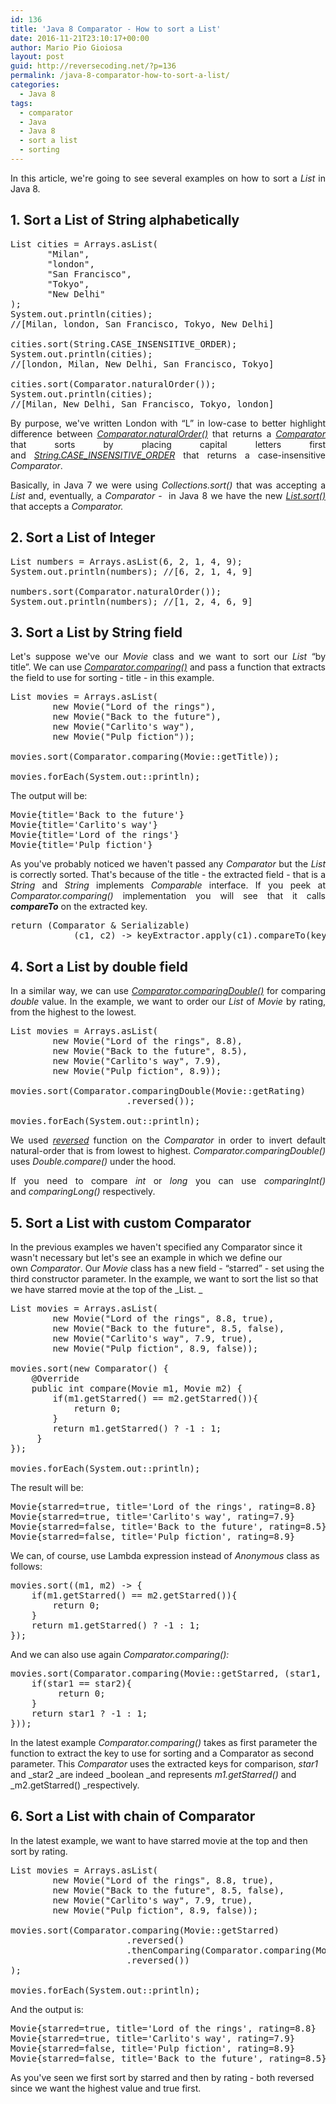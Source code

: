 ```yaml
---
id: 136
title: 'Java 8 Comparator - How to sort a List'
date: 2016-11-21T23:10:17+00:00
author: Mario Pio Gioiosa
layout: post
guid: http://reversecoding.net/?p=136
permalink: /java-8-comparator-how-to-sort-a-list/
categories:
  - Java 8
tags:
  - comparator
  - Java
  - Java 8
  - sort a list
  - sorting
---
```

<p style="text-align: justify;">
  In this article, we're going to see several examples on how to sort a <em>List</em> in Java 8.
</p>

## 1. Sort a List of String alphabetically

<pre class="lang:default decode:true" title="Sort List of String alphabetically">List<String> cities = Arrays.asList(
       "Milan",
       "london",
       "San Francisco",
       "Tokyo",
       "New Delhi"
);
System.out.println(cities);
//[Milan, london, San Francisco, Tokyo, New Delhi]

cities.sort(String.CASE_INSENSITIVE_ORDER);
System.out.println(cities);
//[london, Milan, New Delhi, San Francisco, Tokyo]

cities.sort(Comparator.naturalOrder());
System.out.println(cities);
//[Milan, New Delhi, San Francisco, Tokyo, london]</pre>

<p style="text-align: justify;">
  By purpose, we've written London with &#8220;L&#8221; in low-case to better highlight difference between <em><a href="https://docs.oracle.com/javase/8/docs/api/java/util/Comparator.html#naturalOrder--" target="_blank" rel="noopener">Comparator.naturalOrder()</a> </em>that<em> </em>returns a <a href="https://docs.oracle.com/javase/8/docs/api/java/util/Comparator.html" target="_blank" rel="noopener"><em>Comparator</em></a> that sorts by placing capital letters first and <em><a href="http://docs.oracle.com/javase/8/docs/api/java/lang/String.html#CASE_INSENSITIVE_ORDER">String.CASE_INSENSITIVE_ORDER</a> </em>that returns a case-insensitive <em>Comparator</em>.
</p>

<p style="text-align: justify;">
  Basically, in Java 7 we were using <em>Collections.sort()</em> that was accepting a <em>List</em> and, eventually, a <em>Comparator</em> -  in Java 8 we have the new <em><a href="http://docs.oracle.com/javase/8/docs/api/java/util/List.html#sort-java.util.Comparator-" target="_blank" rel="noopener">List.sort()</a></em> that accepts a <em>Comparator</em><em>.</em>
</p>

## 2. Sort a List of Integer

<pre class="lang:default decode:true">List<Integer> numbers = Arrays.asList(6, 2, 1, 4, 9);
System.out.println(numbers); //[6, 2, 1, 4, 9]

numbers.sort(Comparator.naturalOrder());
System.out.println(numbers); //[1, 2, 4, 6, 9]</pre>

## 3. Sort a List by String field

<p style="text-align: justify;">
  Let's suppose we've our <em>Movie</em> class and we want to sort our <em>List</em> &#8220;by title&#8221;. We can use <a href="https://docs.oracle.com/javase/8/docs/api/java/util/Comparator.html#comparing-java.util.function.Function-" target="_blank" rel="noopener"><em>Comparator.comparing()</em></a> and pass a function that extracts the field to use for sorting - title - in this example.
</p>

<pre class="lang:default decode:true">List<Movie> movies = Arrays.asList(
        new Movie("Lord of the rings"),
        new Movie("Back to the future"),
        new Movie("Carlito's way"),
        new Movie("Pulp fiction"));

movies.sort(Comparator.comparing(Movie::getTitle));

movies.forEach(System.out::println);</pre>

The output will be:

<pre class="lang:diff decode:true">Movie{title='Back to the future'}
Movie{title='Carlito's way'}
Movie{title='Lord of the rings'}
Movie{title='Pulp fiction'}</pre>

<p style="text-align: justify;">
  As you've probably noticed we haven't passed any <em>Comparator </em>but the <em>List</em> is correctly sorted. That's because of the title - the extracted field - that is a <em>String</em> and <em>String</em> implements <em>Comparable</em> interface. If you peek at <em>Comparator.comparing()</em> implementation you will see that it calls <strong><em>compareTo</em></strong> on the extracted key.
</p>

<pre class="lang:default decode:true">return (Comparator<T> & Serializable)
            (c1, c2) -> keyExtractor.apply(c1).compareTo(keyExtractor.apply(c2));</pre>

## 4. Sort a List by double field

<p style="text-align: justify;">
  In a similar way, we can use <a href="https://docs.oracle.com/javase/8/docs/api/java/util/Comparator.html#comparingDouble-java.util.function.ToDoubleFunction-" target="_blank" rel="noopener"><em>Comparator.comparingDouble()</em></a> for comparing <em>double</em> value. In the example, we want to order our <em>List</em> of <em>Movie</em> by rating, from the highest to the lowest.
</p>

<pre class="lang:default decode:true">List<Movie> movies = Arrays.asList(
        new Movie("Lord of the rings", 8.8),
        new Movie("Back to the future", 8.5),
        new Movie("Carlito's way", 7.9),
        new Movie("Pulp fiction", 8.9));

movies.sort(Comparator.comparingDouble(Movie::getRating)
                      .reversed());

movies.forEach(System.out::println);</pre>

<p style="text-align: justify;">
  We used <a href="https://docs.oracle.com/javase/8/docs/api/java/util/Comparator.html#reversed--" target="_blank" rel="noopener"><em>reversed</em></a> function on the <em>Comparator</em> in order to invert default natural-order that is from lowest to highest. <em>Comparator.comparingDouble()</em> uses <em>Double.compare()</em> under the hood.
</p>

<p style="text-align: justify;">
  If you need to compare <em>int</em> or <em>long</em> you can use <em>comparingInt()</em> and <em>comparingLong() </em>respectively<em>.</em>
</p>

## 5. Sort a List with custom Comparator

In the previous examples we haven't specified any Comparator since it wasn't necessary but let's see an example in which we define our own _Comparator_. Our _Movie_ class has a new field - &#8220;starred&#8221; - set using the third constructor parameter. In the example, we want to sort the list so that we have starred movie at the top of the _List. _

<pre class="lang:default decode:true">List<Movie> movies = Arrays.asList(
        new Movie("Lord of the rings", 8.8, true),
        new Movie("Back to the future", 8.5, false),
        new Movie("Carlito's way", 7.9, true),
        new Movie("Pulp fiction", 8.9, false));

movies.sort(new Comparator<Movie>() {
    @Override
    public int compare(Movie m1, Movie m2) {
        if(m1.getStarred() == m2.getStarred()){
            return 0;
        }
        return m1.getStarred() ? -1 : 1;
     }
});

movies.forEach(System.out::println);</pre>

The result will be:

<pre class="lang:diff decode:true">Movie{starred=true, title='Lord of the rings', rating=8.8}
Movie{starred=true, title='Carlito's way', rating=7.9}
Movie{starred=false, title='Back to the future', rating=8.5}
Movie{starred=false, title='Pulp fiction', rating=8.9}</pre>

We can, of course, use Lambda expression instead of _Anonymous_ class as follows:

<pre class="lang:default decode:true">movies.sort((m1, m2) -> {
    if(m1.getStarred() == m2.getStarred()){
        return 0;
    }
    return m1.getStarred() ? -1 : 1;
});</pre>

And we can also use again _Comparator.comparing():_

<pre class="lang:default decode:true">movies.sort(Comparator.comparing(Movie::getStarred, (star1, star2) -> {
    if(star1 == star2){
         return 0;
    }
    return star1 ? -1 : 1;
}));</pre>

In the latest example _Comparator.comparing()_ takes as first parameter the function to extract the key to use for sorting and a Comparator as second parameter. This _Comparator_ uses the extracted keys for comparison, _star1_ and _star2 _are indeed _boolean _and represents _m1.getStarred()_ and _m2.getStarred() _respectively.

## 6. Sort a List with chain of Comparator

In the latest example, we want to have starred movie at the top and then sort by rating.

<pre class="lang:default decode:true ">List<Movie> movies = Arrays.asList(
        new Movie("Lord of the rings", 8.8, true),
        new Movie("Back to the future", 8.5, false),
        new Movie("Carlito's way", 7.9, true),
        new Movie("Pulp fiction", 8.9, false));

movies.sort(Comparator.comparing(Movie::getStarred)
                      .reversed()
                      .thenComparing(Comparator.comparing(Movie::getRating)
                      .reversed())
);

movies.forEach(System.out::println);
</pre>

And the output is:

<pre class="lang:diff decode:true ">Movie{starred=true, title='Lord of the rings', rating=8.8}
Movie{starred=true, title='Carlito's way', rating=7.9}
Movie{starred=false, title='Pulp fiction', rating=8.9}
Movie{starred=false, title='Back to the future', rating=8.5}</pre>

As you've seen we first sort by starred and then by rating - both reversed since we want the highest value and true first.